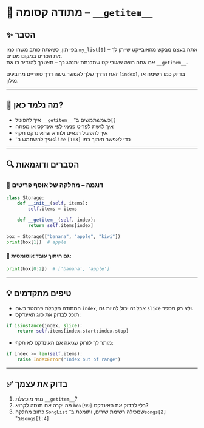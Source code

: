 # 📘 מתודה קסומה – `__getitem__`

## ✨ הסבר

בפייתון, כשאתה כותב משהו כמו `my_list[0]` – אתה בעצם מבקש מהאובייקט שייתן לך את הפריט במקום מסוים.  
אם אתה רוצה שאובייקט שתכנתת יתנהג כך – תצטרך להגדיר בו את `__getitem__`.

זאת הדרך שלך לאפשר גישה דרך סוגריים מרובעים `[index]`, בדיוק כמו רשימה או מילון.

---

## 🧠 מה נלמד כאן?

- איך להפעיל `__getitem__` כשמשתמשים ב־`[]`
- איך לגשת לפריט פנימי לפי אינדקס או מפתח
- איך להפעיל תנאים ולוודא שהאינדקס תקף
- איך להשתמש ב־`slice` כדי לאפשר חיתוך כמו `[1:3]`

---

## 🔍 הסברים ודוגמאות

### 📌 דוגמה – מחלקה של אוסף פריטים

```python
class Storage:
    def __init__(self, items):
        self.items = items

    def __getitem__(self, index):
        return self.items[index]

box = Storage(["banana", "apple", "kiwi"])
print(box[1])  # apple
````

#### 📌 גם חיתוך עובד אוטומטית:

```python
print(box[0:2])  # ['banana', 'apple']
```

---

## 💡 טיפים מתקדמים

* המתודה מקבלת פרמטר בשם `index`, אבל זה יכול להיות גם `slice` ולא רק מספר.
* תוכל לבדוק את סוג האינדקס:

```python
if isinstance(index, slice):
    return self.items[index.start:index.stop]
```

* מותר לך לזרוק שגיאה אם האינדקס לא תקף:

```python
if index >= len(self.items):
    raise IndexError("Index out of range")
```

---

## ✅ בדוק את עצמך

1. מתי מופעלת `__getitem__`?
2. מה יקרה אם תנסה לקרוא `box[99]` בלי לבדוק את האינדקס?
3. כתוב מחלקה `SongList` שמכילה רשימת שירים, ותומכת ב־`songs[2]` וב־`songs[1:4]`

